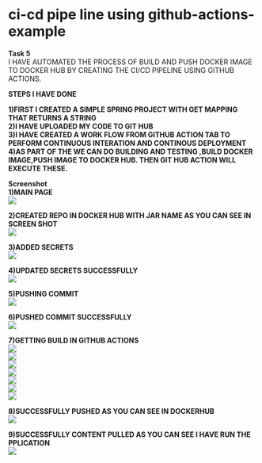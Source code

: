 # ci-cd pipe line using github-actions-example


<b> Task 5 </b></br>
I HAVE AUTOMATED THE PROCESS OF BUILD AND PUSH DOCKER IMAGE TO DOCKER HUB BY CREATING THE CI/CD PIPELINE USING GITHUB ACTIONS. </br>

<b>STEPS I HAVE DONE</b><br>

<b>1)FIRST I CREATED A SIMPLE SPRING PROJECT WITH GET MAPPING THAT RETURNS A STRING </b><br>
<b>2)I HAVE UPLOADED MY CODE TO GIT HUB </b><br>
<b>3)I HAVE CREATED A WORK FLOW FROM GITHUB ACTION TAB TO PERFORM CONTINUOUS INTERATION AND CONTINOUS DEPLOYMENT</b><br>
<b>4)AS PART OF THE WE CAN DO BUILDING AND TESTING ,BUILD DOCKER IMAGE,PUSH IMAGE TO DOCKER HUB. THEN GIT HUB ACTION WILL EXECUTE THESE.</b><br>


<b>Screenshot</b><br>
<b>1)MAIN PAGE</b><br>
<img src="Screenshots/Docker/mainpage.png"> <br/>

<b>2)CREATED REPO IN DOCKER HUB WITH JAR NAME AS YOU CAN SEE IN SCREEN SHOT </b><br>
<img src="Screenshots/Docker/dockerhub.png"> <br/>

<b>3)ADDED SECRETS</b><br>
<img src="Screenshots/Docker/actionsecrets.png"> <br/>

<b>4)UPDATED SECRETS SUCCESSFULLY</b><br>
<img src="Screenshots/Docker/secretsadded.png"> <br/>

<b>5)PUSHING COMMIT</b><br>
<img src="Screenshots/Docker/pushingcommit.png"> <br/>

<b>6)PUSHED COMMIT SUCCESSFULLY</b><br>
<img src="Screenshots/Docker/pushedcommit.png"> <br/>

<b>7)GETTING BUILD IN GITHUB ACTIONS</b><br>
<img src="Screenshots/Docker/build/buildone.png"> <br/>
<img src="Screenshots/Docker/build/buildtwo.png"> <br/>
<img src="Screenshots/Docker/build/Screenshot (186).png"> <br/>
<img src="Screenshots/Docker/build/Screenshot (187).png"> <br/>
<img src="Screenshots/Docker/build/Screenshot (188).png"> <br/>
<img src="Screenshots/Docker/build/Screenshot (190).png"> <br/>
<img src="Screenshots/Docker/build/Screenshot (191).png"> <br/>

<b>8)SUCCESSFULLY PUSHED AS YOU CAN SEE IN DOCKERHUB </b><br>
<img src="Screenshots/Docker/successfullypushed.png"><br/>

<b>9)SUCCESSFULLY CONTENT PULLED AS YOU CAN SEE I HAVE RUN THE PPLICATION </b><br>
<img src="Screenshots/Docker/pullimagesuccessful.png"><br/>
